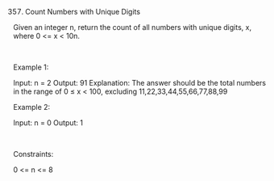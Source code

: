 357. Count Numbers with Unique Digits

Given an integer n, return the count of all numbers with unique digits, x, where 0 <= x < 10n.

 

Example 1:

Input: n = 2
Output: 91
Explanation: The answer should be the total numbers in the range of 0 ≤ x < 100, excluding 11,22,33,44,55,66,77,88,99


Example 2:

Input: n = 0
Output: 1


 

Constraints:

0 <= n <= 8
